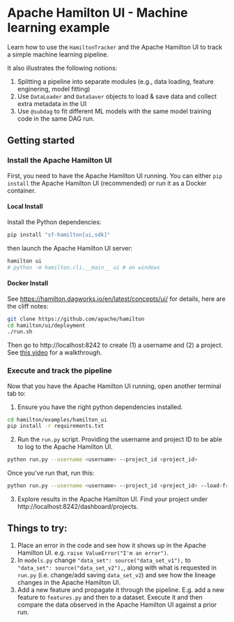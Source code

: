 # Apache Hamilton UI - Machine learning example

Learn how to use the `HamiltonTracker` and the Apache Hamilton UI to track a simple machine learning pipeline.

It also illustrates the following notions:

1. Splitting a pipeline into separate modules (e.g., data loading, feature enginering, model fitting)
2. Use `DataLoader` and `DataSaver` objects to load & save data and collect extra metadata in the UI
3. Use `@subdag` to fit different ML models with the same model training code in the same DAG run.


## Getting started
### Install the Apache Hamilton UI

First, you need to have the Apache Hamilton UI running. You can either `pip install` the Apache Hamilton UI (recommended) or run it as a Docker container.

#### Local Install
Install the Python dependencies:

```bash
pip install "sf-hamilton[ui,sdk]"
```
then launch the Apache Hamilton UI server:
```bash
hamilton ui
# python -m hamilton.cli.__main__ ui # on windows
```

#### Docker Install

See https://hamilton.dagworks.io/en/latest/concepts/ui/ for details, here are the cliff notes:

```bash
git clone https://github.com/apache/hamilton
cd hamilton/ui/deployment
./run.sh
```
Then go to http://localhost:8242 to create (1) a username and (2) a project.
See [this video](https://youtu.be/DPfxlTwaNsM) for a walkthrough.

### Execute and track the pipeline

Now that you have the Apache Hamilton UI running, open another terminal tab to:

1. Ensure you have the right python dependencies installed.
```bash
cd hamilton/examples/hamilton_ui
pip install -r requirements.txt
```

2. Run the `run.py` script. Providing the username and project ID to be able to log to the Apache Hamilton UI.
```bash
python run.py --username <username> --project_id <project_id>
```
Once you've run that, run this:
```bash
python run.py --username <username> --project_id <project_id> --load-from-parquet
```

3. Explore results in the Apache Hamilton UI. Find your project under http://localhost:8242/dashboard/projects.

## Things to try:

1. Place an error in the code and see how it shows up in the Apache Hamilton UI. e.g. `raise ValueError("I'm an error")`.
2. In `models.py` change `"data_set": source("data_set_v1"),` to `"data_set": source("data_set_v2"),`, along with
what is requested in `run.py` (i.e. change/add saving `data_set_v2`) and see how the lineage changes in the Apache Hamilton UI.
3. Add a new feature and propagate it through the pipeline. E.g. add a new feature to `features.py` and then to a dataset.
Execute it and then compare the data observed in the Apache Hamilton UI against a prior run.

